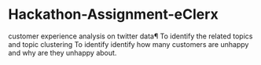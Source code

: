 # Hackathon-Assignment-eClerx
customer experience analysis on twitter data¶ To identify the related topics and topic clustering To identify identify how many customers are unhappy and why are they unhappy about.
